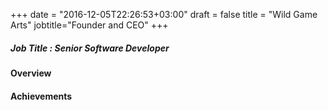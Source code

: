 +++
date = "2016-12-05T22:26:53+03:00"
draft = false
title = "Wild Game Arts"
jobtitle="Founder and CEO"
+++

##### Job Title : Senior Software Developer

#### Overview

#### Achievements

